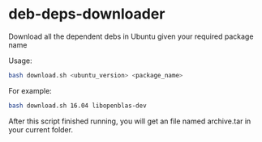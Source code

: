 # deb-deps-downloader
Download all the dependent debs in Ubuntu given your required package name

Usage:
```sh
bash download.sh <ubuntu_version> <package_name>
```

For example:
```sh
bash download.sh 16.04 libopenblas-dev
```

After this script finished running, you will get an file named archive.tar in your current folder.
